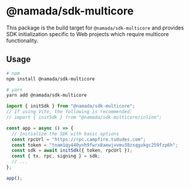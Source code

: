 # @namada/sdk-multicore

This package is the build target for `@namada/sdk-multicore` and provides SDK initialization
specific to Web projects which require multicore functionality.

## Usage

```bash
# npm
npm install @namada/sdk-multicore

# yarn
yarn add @namada/sdk-multicore
```

```typescript
import { initSdk } from "@namada/sdk-multicore";
// If using Vite, the following is recommended:
// import { initSdk } from "@namada/sdk-multicore/inline";

const app = async () => {
  // Initialize the SDK with basic options
  const rpcUrl = "https://rpc.campfire.tududes.com";
  const token = "tnam1qy440ynh9fwrx8aewjvvmu38zxqgukgc259fzp6h";
  const sdk = await initSdk({ token, rpcUrl });
  const { tx, rpc, signing } = sdk;
  // ...
};

app();
```
